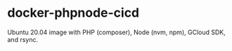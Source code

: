 # docker-phpnode-cicd
Ubuntu 20.04 image with PHP (composer), Node (nvm, npm), GCloud SDK, and rsync.
